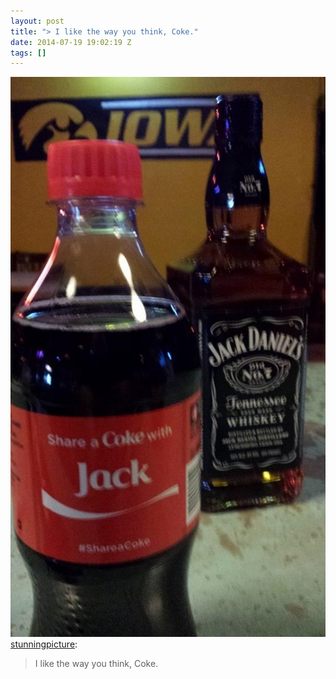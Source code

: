 ```yaml
---
layout: post
title: "> I like the way you think, Coke."
date: 2014-07-19 19:02:19 Z
tags: []
---
```

![](/media/2014/07/92258609627.jpg)
[stunningpicture](http://stunningpicture.tumblr.com/post/91854310317/i-like-the-way-you-think-coke):

> I like the way you think, Coke.
